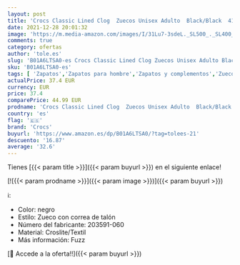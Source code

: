 ```yaml
---
layout: post
title: 'Crocs Classic Lined Clog  Zuecos Unisex Adulto  Black/Black  41/42 EU'
date: 2021-12-28 20:01:32
image: 'https://m.media-amazon.com/images/I/31Lu7-3sdeL._SL500_._SL400_.jpg'
comments: true
category: ofertas
author: 'tole.es'
slug: 'B01A6LTSA0-es Crocs Classic Lined Clog Zuecos Unisex Adulto Black/Black...'
sku: 'B01A6LTSA0-es'
tags: [ 'Zapatos','Zapatos para hombre','Zapatos y complementos','Zuecos y mules para hombre','crocs','zuecos', ]
actualPrice: 37.4 EUR
currency: EUR
price: 37.4
comparePrice: 44.99 EUR
prodname: 'Crocs Classic Lined Clog  Zuecos Unisex Adulto  Black/Black  41/42 EU'
country: 'es'
flag: '🇪🇸'
brand: 'Crocs'
buyurl: 'https://www.amazon.es/dp/B01A6LTSA0/?tag=tolees-21'
descuento: '16.87'
average: '32.6'
---
```


Tienes [{{< param title >}}]({{< param buyurl >}}) en el siguiente enlace!

[![{{< param prodname >}}]({{< param image >}})]({{< param buyurl >}})

ℹ️:

- Color: negro
- Estilo: Zueco con correa de talón
- Número del fabricante: 203591-060
- Material: Croslite/Textil
- Más información: Fuzz

[🛒 Accede a la oferta!!]({{< param buyurl >}})

